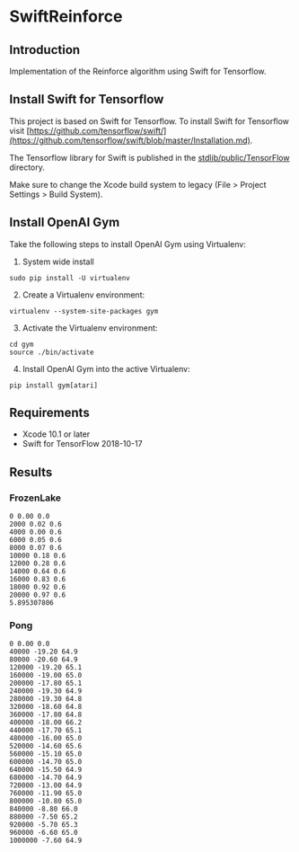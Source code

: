#  SwiftReinforce

## Introduction
Implementation of the Reinforce algorithm using Swift for Tensorflow.

## Install Swift for Tensorflow
This project is based on Swift for Tensorflow. To install Swift for Tensorflow visit [https://github.com/tensorflow/swift/](https://github.com/tensorflow/swift/blob/master/Installation.md).

The Tensorflow library for Swift is published in the [stdlib/public/TensorFlow](https://github.com/apple/swift/tree/tensorflow/stdlib/public/TensorFlow) directory.

Make sure to change the Xcode build system to legacy (File > Project Settings > Build System).

## Install OpenAI Gym
Take the following steps to install OpenAI Gym using Virtualenv:

1. System wide install
```
sudo pip install -U virtualenv
```

2. Create a Virtualenv environment:
```
virtualenv --system-site-packages gym
```

3. Activate the Virtualenv environment:
```
cd gym
source ./bin/activate
```

4. Install OpenAI Gym into the active Virtualenv:
```
pip install gym[atari]
```

## Requirements
* Xcode 10.1 or later
* Swift for TensorFlow 2018-10-17

## Results
### FrozenLake
```
0 0.00 0.0
2000 0.02 0.6
4000 0.00 0.6
6000 0.05 0.6
8000 0.07 0.6
10000 0.18 0.6
12000 0.28 0.6
14000 0.64 0.6
16000 0.83 0.6
18000 0.92 0.6
20000 0.97 0.6
5.895307806
```

### Pong
```
0 0.00 0.0
40000 -19.20 64.9
80000 -20.60 64.9
120000 -19.20 65.1
160000 -19.00 65.0
200000 -17.80 65.1
240000 -19.30 64.9
280000 -19.30 64.8
320000 -18.60 64.8
360000 -17.80 64.8
400000 -18.00 66.2
440000 -17.70 65.1
480000 -16.00 65.0
520000 -14.60 65.6
560000 -15.10 65.0
600000 -14.70 65.0
640000 -15.50 64.9
680000 -14.70 64.9
720000 -13.00 64.9
760000 -11.90 65.0
800000 -10.80 65.0
840000 -8.80 66.0
880000 -7.50 65.2
920000 -5.70 65.3
960000 -6.60 65.0
1000000 -7.60 64.9
```
